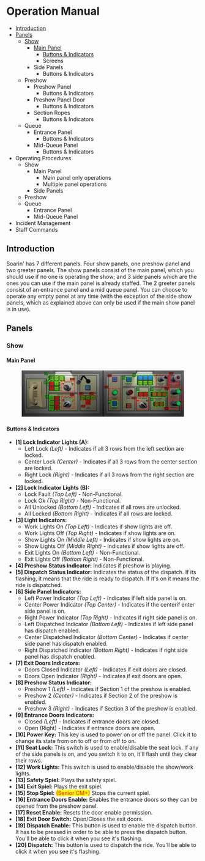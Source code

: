 # Operation Manual

* [Introduction](operation-manual.md#introduction)
* [Panels](operation-manual.md#panels)
  * [Show](operation-manual.md#show)
    * [Main Panel](operation-manual.md#main-panel)
      * [Buttons & Indicators](operation-manual.md#buttons-and-indicators)
      * Screens
    * Side Panels
      * Buttons & Indicators
  * Preshow
    * Preshow Panel
      * Buttons & Indicators
    * Preshow Panel Door
      * Buttons & Indicators
    * Section Ropes
      * Buttons & Indicators
  * Queue
    * Entrance Panel
      * Buttons & Indicators
    * Mid-Queue Panel
      * Buttons & Indicators
* Operating Procedures
  * Show
    * Main Panel
      * Main panel only operations
      * Multiple panel operations
    * Side Panels
  * Preshow
  * Queue
    * Entrance Panel
    * Mid-Queue Panel
* Incident Management
* Staff Commands

## Introduction

Soarin' has 7 different panels. Four show panels, one preshow panel and two greeter panels. The show panels consist of the main panel, which you should use if no one is operating the show; and 3 side panels which are the ones you can use if the main panel is already staffed. The 2 greeter panels consist of an entrance panel and a mid queue panel. You can choose to operate any empty panel at any time (with the exception of the side show panels, which as explained above can only be used if the main show panel is in use).

## Panels

### Show

#### Main Panel

<figure><img src="../../../.gitbook/assets/image (3).png" alt=""><figcaption></figcaption></figure>

#### **Buttons & Indicators**

* **\[1] Lock Indicator Lights (A):**
  * Left Lock _(Left)_ - Indicates if all 3 rows from the left section are locked.
  * Center Lock _(Center)_ - Indicates if all 3 rows from the center section are locked.
  * Right Lock _(Right)_ - Indicates if all 3 rows from the right section are locked.
* **\[2] Lock Indicator Lights (B):**
  * Lock Fault _(Top Left)_ - Non-Functional.
  * Lock Ok _(Top Right)_ - Non-Functional.
  * All Unlocked _(Bottom Left)_ - Indicates if all rows are unlocked.
  * All Locked _(Bottom Right)_ - Indicates if all rows are locked.
* **\[3] Light Indicators:**
  * Work Lights On _(Top Left)_ - Indicates if show lights are off.
  * Work Lights Off _(Top Right)_ - Indicates if show lights are on.
  * Show Lights On _(Middle Left)_ - Indicates if show lights are on.
  * Show Lights Off _(Middle Right)_ - Indicates if show lights are off.
  * Exit Lights On _(Bottom Left)_ - Non-Functional.
  * Exit Lights Off _(Bottom Right)_ - Non-Functional.
* **\[4] Preshow Status Indicator:** Indicates if preshow is playing.&#x20;
* **\[5] Dispatch Status Indicator:** Indicates the status of the dispatch. If its flashing, it means that the ride is ready to dispatch. If it's on it means the ride is dispatched.
* **\[6] Side Panel Indicators:**
  * Left Power Indicator _(Top Left)_ - Indicates if left side panel is on.
  * Center Power Indicator _(Top Center)_ - Indicates if the centerif enter side panel is on.
  * Right Power Indicator _(Top Right)_ - Indicates if right side panel is on.
  * Left Dispatched Indicator _(Bottom Left)_ - Indicates if left side panel has dispatch enabled.
  * Center Dispatched Indicator _(Bottom Center)_ - Indicates if center side panel has dispatch enabled.
  * Right Dispatched Indicator _(Bottom Right)_ - Indicates if right side panel has dispatch enabled.
* **\[7] Exit Doors Indicators:**
  * Doors Closed Indicator _(Left)_ - Indicates if exit doors are closed.
  * Doors Open Indicator _(Right)_ - Indicates if exit doors are open.
* **\[8] Preshow Status Indicator:**
  * Preshow 1 _(Left)_ - Indicates if Section 1 of the preshow is enabled.
  * Preshow 2 _(Center)_ - Indicates if Section 2 of the preshow is enabled.
  * Preshow 3 _(Right)_ - Indicates if Section 3 of the preshow is enabled.
* **\[9] Entrance Doors Indicators:**
  * Closed _(Left)_ - Indicates if entrance doors are closed.
  * Open (Right) - Indicates if entrance doors are open.
* **\[10] Power Key:** This key is used to power on or off the panel. Click it to change its state from on to off or from off to on.&#x20;
* **\[11] Seat Lock:** This switch is used to enable/disable the seat lock. If any of the side panels is on, and you switch it to on, it'll flash until they clear their rows.&#x20;
* **\[12] Work Lights:** This switch is used to enable/disable the show/work lights.
* **\[13] Safety Spiel:** Plays the safety spiel.
* **\[14] Exit Spiel:** Plays the exit spiel.
* **\[15] Stop Spiel:** <mark style="color:red;">(Senior CM+)</mark> Stops the current spiel.&#x20;
* **\[16] Entrance Doors Enable:** Enables the entrance doors so they can be opened from the preshow panel.
* **\[17] Reset Enable:** Resets the door enable permission.
* **\[18] Exit Door Switch:** Open/Closes the exit doors.
* **\[19] Dispatch Enable:** This button is used to enable the dispatch button. It has to be pressed in order to be able to press the dispatch button. You'll be able to click it when you see it's flashing.
* **\[20] Dispatch:** This button is used to dispatch the ride. You'll be able to click it when you see it's flashing.


